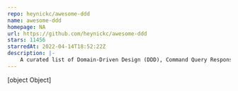 ```yaml
---
repo: heynickc/awesome-ddd
name: awesome-ddd
homepage: NA
url: https://github.com/heynickc/awesome-ddd
stars: 11456
starredAt: 2022-04-14T18:52:22Z
description: |-
    A curated list of Domain-Driven Design (DDD), Command Query Responsibility Segregation (CQRS), Event Sourcing, and Event Storming resources
---
```


[object Object]
